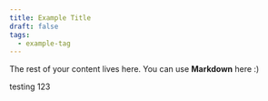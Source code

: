 ```yaml
---
title: Example Title
draft: false
tags:
  - example-tag
---
```

 
The rest of your content lives here. You can use **Markdown** here :)


testing 123